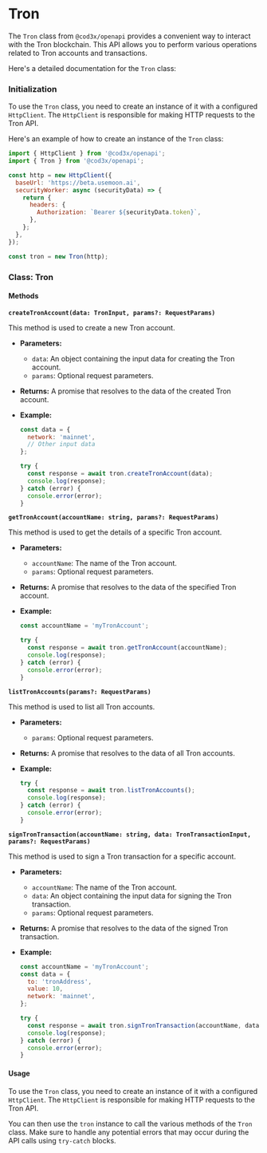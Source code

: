 # Tron

The `Tron` class from `@cod3x/openapi` provides a convenient way to interact with the Tron blockchain. This API allows you to perform various operations related to Tron accounts and transactions.

Here's a detailed documentation for the `Tron` class:

### Initialization

To use the `Tron` class, you need to create an instance of it with a configured `HttpClient`. The `HttpClient` is responsible for making HTTP requests to the Tron API.

Here's an example of how to create an instance of the `Tron` class:

```javascript
import { HttpClient } from '@cod3x/openapi';
import { Tron } from '@cod3x/openapi';

const http = new HttpClient({
  baseUrl: 'https://beta.usemoon.ai',
  securityWorker: async (securityData) => {
    return {
      headers: {
        Authorization: `Bearer ${securityData.token}`,
      },
    };
  },
});

const tron = new Tron(http);
```

### Class: Tron

#### Methods

**`createTronAccount(data: TronInput, params?: RequestParams)`**

This method is used to create a new Tron account.

* **Parameters:**
  * `data`: An object containing the input data for creating the Tron account.
  * `params`: Optional request parameters.
* **Returns:** A promise that resolves to the data of the created Tron account.
*   **Example:**

    ```javascript
    const data = {
      network: 'mainnet',
      // Other input data
    };

    try {
      const response = await tron.createTronAccount(data);
      console.log(response);
    } catch (error) {
      console.error(error);
    }
    ```

**`getTronAccount(accountName: string, params?: RequestParams)`**

This method is used to get the details of a specific Tron account.

* **Parameters:**
  * `accountName`: The name of the Tron account.
  * `params`: Optional request parameters.
* **Returns:** A promise that resolves to the data of the specified Tron account.
*   **Example:**

    ```javascript
    const accountName = 'myTronAccount';

    try {
      const response = await tron.getTronAccount(accountName);
      console.log(response);
    } catch (error) {
      console.error(error);
    }
    ```

**`listTronAccounts(params?: RequestParams)`**

This method is used to list all Tron accounts.

* **Parameters:**
  * `params`: Optional request parameters.
* **Returns:** A promise that resolves to the data of all Tron accounts.
*   **Example:**

    ```javascript
    try {
      const response = await tron.listTronAccounts();
      console.log(response);
    } catch (error) {
      console.error(error);
    }
    ```

**`signTronTransaction(accountName: string, data: TronTransactionInput, params?: RequestParams)`**

This method is used to sign a Tron transaction for a specific account.

* **Parameters:**
  * `accountName`: The name of the Tron account.
  * `data`: An object containing the input data for signing the Tron transaction.
  * `params`: Optional request parameters.
* **Returns:** A promise that resolves to the data of the signed Tron transaction.
*   **Example:**

    ```javascript
    const accountName = 'myTronAccount';
    const data = {
      to: 'tronAddress',
      value: 10,
      network: 'mainnet',
    };

    try {
      const response = await tron.signTronTransaction(accountName, data);
      console.log(response);
    } catch (error) {
      console.error(error);
    }
    ```

#### Usage

To use the `Tron` class, you need to create an instance of it with a configured `HttpClient`. The `HttpClient` is responsible for making HTTP requests to the Tron API.

You can then use the `tron` instance to call the various methods of the `Tron` class. Make sure to handle any potential errors that may occur during the API calls using `try-catch` blocks.
